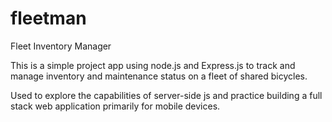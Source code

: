 # fleetman
Fleet Inventory Manager

This is a simple project app using node.js and Express.js to track and manage
inventory and maintenance status on a fleet of shared bicycles.

Used to explore the capabilities of server-side js and practice building
a full stack web application primarily for mobile devices.
